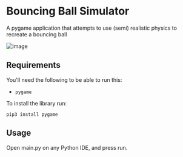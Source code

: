 # Bouncing Ball Simulator
A pygame application that attempts to use (semi) realistic physics to recreate a bouncing ball

![image](https://github.com/AjwadIbnSwalehin/bouncing-ball-simulator/assets/103510865/d7c01e74-daab-4a0a-ac14-578f81ceaa23)

## Requirements
You'll need the following to be able to run this:
- `pygame`

To install the library run:
```
pip3 install pygame
```

## Usage
Open main.py on any Python IDE, and press run.

